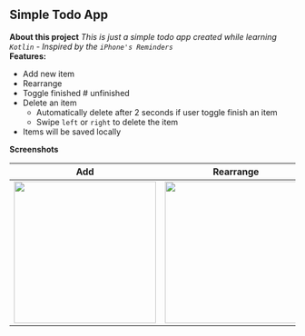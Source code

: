 ## Simple Todo App
**About this project**
*This is just a simple todo app created while learning `Kotlin` - Inspired by the `iPhone's Reminders`*<br>
**Features:**
  + Add new item
  + Rearrange 
  + Toggle finished # unfinished
  + Delete an item
     + Automatically delete after 2 seconds if user toggle finish an item
     + Swipe `left` or `right` to delete the item
  + Items will be saved locally

**Screenshots**

| Add  |  Rearrange | Delete |
|------|--------------|--------|
|<img src="https://user-images.githubusercontent.com/78833363/165014257-9fcb122e-c8b8-4f32-99cf-d8b509fd25c8.gif" width="250">|<img src="https://user-images.githubusercontent.com/78833363/165014258-aaecacca-268d-482d-b2d5-c3f48d87aec6.gif" width="250">|<img src="https://user-images.githubusercontent.com/78833363/165014248-f5ff4a1f-22a8-4e09-ae23-8c8e6fe1a69c.gif" width="250">|